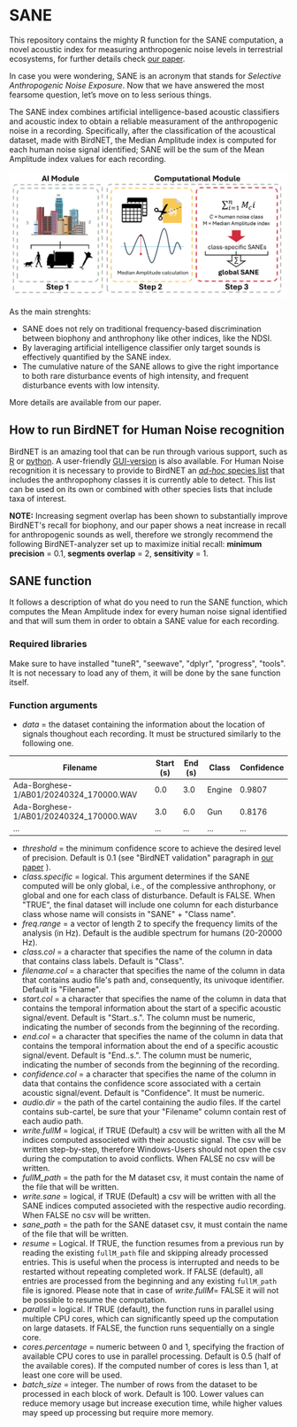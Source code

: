 # SANE
This repository contains the mighty R function for the SANE computation, a novel acoustic index for measuring anthropogenic noise levels in terrestrial ecosystems, for further details check [our paper](https://www.youtube.com/watch?v=6YsNRnZRgg8&list=RD6YsNRnZRgg8&start_radio=1).

In case you were wondering, SANE is an acronym that stands for _Selective Anthropogenic Noise Exposure_. Now that we have answered the most fearsome question, let’s move on to less serious things.

The SANE index combines artificial intelligence-based acoustic classifiers and acoustic index to obtain a reliable measurament of the anthropogenic noise in a recording. Specifically, after the classification of the acoustical dataset, made with BirdNET, the Median Amplitude index is computed for each human noise signal identified; SANE will be the sum of the Mean Amplitude index values for each recording.

![alt text](https://github.com/matpagle/sane/blob/main/assets/saneworkflow2.png)

As the main strenghts:
- SANE does not rely on traditional frequency-based discrimination between biophony and anthrophony like other indices, like the NDSI.
- By laveraging artificial intelligence classifier only target sounds is effectively quantified by the SANE index.
- The cumulative nature of the SANE allows to give the right importance to both rare disturbance events of high intensity, and frequent disturbance events with low intensity.

More details are available from our paper.

## How to run BirdNET for Human Noise recognition
BirdNET is an amazing tool that can be run through various support, such as [R](https://github.com/birdnet-team/birdnetR) or [python](https://github.com/birdnet-team/birdnet). A user-friendly [GUI-version](https://github.com/birdnet-team/BirdNET-Analyzer) is also available.
For Human Noise recognition it is necessary to provide to BirdNET an [_ad-hoc_ species list](https://github.com/matpagle/sane/blob/main/human_noise_list.txt) that includes the anthropophony classes it is currently able to detect. This list can be used on its own or combined with other species lists that include taxa of interest.

**NOTE:** Increasing segment overlap has been shown to substantially improve BirdNET's recall for biophony, and our paper shows a neat increase in recall for anthropogenic sounds as well, therefore we strongly recommend the following BirdNET-analyzer set up to maximize initial recall: **minimum precision** = 0.1, **segments overlap** = 2,  **sensitivity** = 1. 

## SANE function
It follows a description of what do you need to run the SANE function, which computes the Mean Amplitude index for every human noise signal identified and that will sum them in order to obtain a SANE value for each recording.
### Required libraries
Make sure to have installed "tuneR", "seewave", "dplyr", "progress", "tools". It is not necessary to load any of them, it will be done by the sane function itself.
### Function arguments
- _data_ = the dataset containing the information about the location of signals thoughout each recording. It must be structured similarly to the following one.

| Filename                                 | Start (s) | End (s) | Class  | Confidence |
| ---------------------------------------- | --------- | ------- | ------ | ---------- |
| Ada-Borghese-1/AB01/20240324\_170000.WAV | 0.0       | 3.0     | Engine | 0.9807     |
| Ada-Borghese-1/AB01/20240324\_170000.WAV | 3.0       | 6.0     | Gun    | 0.8176     |
| ...                                      | ...       | ...     | ...    | ...        |

- _threshold_ = the minimum confidence score to achieve the desired level of precision. Default is 0.1 (see "BirdNET validation" paragraph in [our paper](https://www.youtube.com/watch?v=6YsNRnZRgg8&list=RD6YsNRnZRgg8&start_radio=1) ). 
- _class.specific_ = logical. This argument determines if the SANE computed will be only global, i.e., of the complessive anthrophony, or global and one for each class of disturbance. Default is FALSE. When "TRUE", the final dataset will include one column for each disturbance class whose name will consists in "SANE" + "Class name".
- _freq.range_ = a vector of length 2 to specify the frequency limits of the analysis (in Hz). Default is the audible spectrum for humans (20-20000 Hz). 
- _class.col_ = a character that specifies the name of the column in data that contains class labels. Default is "Class".
- _filename.col_ = a character that specifies the name of the column in data that contains audio file's path and, consequently, its univoque identifier. Default is "Filename".
- _start.col_ = a character that specifies the name of the column in data that contains the temporal information about the start of a specific acoustic signal/event. Default is "Start..s.". The column must be numeric, indicating the number of seconds from the beginning of the recording.
- _end.col_ = a character that specifies the name of the column in data that contains the temporal information about the end of a specific acoustic signal/event. Default is "End..s.". The column must be numeric, indicating the number of seconds from the beginning of the recording.  
- _confidence.col_ = a character that specifies the name of the column in data that contains the confidence score associated with a certain acoustic signal/event. Default is "Confidence". It must be numeric.
- _audio.dir_ = the path of the cartel containing the audio files. If the cartel contains sub-cartel, be sure that your "Filename" column contain rest of each audio path.
- _write.fullM_ = logical, if TRUE (Default) a csv will be written with all the M indices computed associeted with their acoustic signal. The csv will be written step-by-step, therefore Windows-Users should not open the csv during the computation to avoid conflicts. When FALSE no csv will be written.
- _fullM_path_ = the path for the M dataset csv, it must contain the name of the file that will be written.
- _write.sane_ = logical, if TRUE (Default) a csv will be written with all the SANE indices computed associeted with the respective audio recording. When FALSE no csv will be written.
- _sane_path_ = the path for the SANE dataset csv, it must contain the name of the file that will be written.
- _resume_ = Logical. If TRUE, the function resumes from a previous run by reading the existing `fullM_path` file and skipping already processed entries. This is useful when the process is interrupted and needs to be restarted without repeating completed work. If FALSE (default), all entries are processed from the beginning and any existing `fullM_path` file is ignored. Please note that in case of _write.fullM_= FALSE it will not be possible to resume the computation.
- _parallel_ = logical. If TRUE (default), the function runs in parallel using multiple CPU cores, which can significantly speed up the computation on large datasets. If FALSE, the function runs sequentially on a single core.
- _cores.percentage_ = numeric between 0 and 1, specifying the fraction of available CPU cores to use in parallel processing. Default is 0.5 (half of the available cores). If the computed number of cores is less than 1, at least one core will be used.
- _batch_size_ = integer. The number of rows from the dataset to be processed in each block of work. Default is 100. Lower values can reduce memory usage but increase execution time, while higher values may speed up processing but require more memory.
